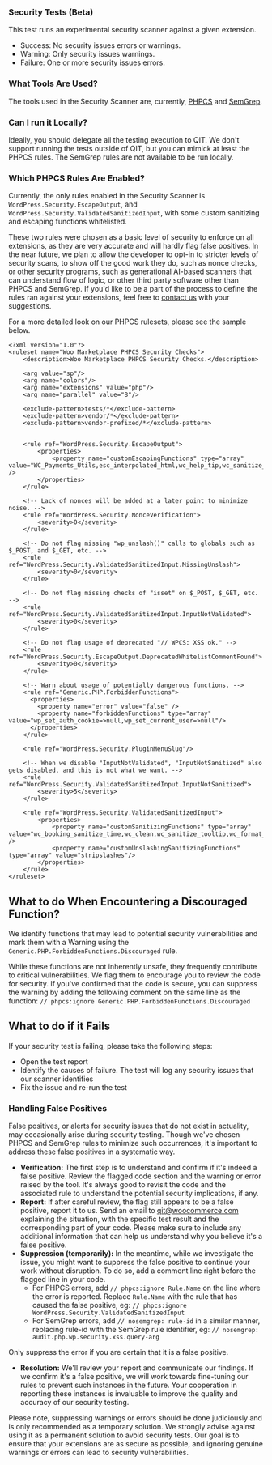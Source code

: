 ### Security Tests (Beta)

This test runs an experimental security scanner against a given extension.

- Success: No security issues errors or warnings.
- Warning: Only security issues warnings.
- Failure: One or more security issues errors.

### What Tools Are Used?
The tools used in the Security Scanner are, currently, [PHPCS](https://github.com/squizlabs/PHP_CodeSniffer) and [SemGrep](https://semgrep.dev/).

### Can I run it Locally?
Ideally, you should delegate all the testing execution to QIT. We don't support running the tests outside of QIT, but you can mimick at least the PHPCS rules. The SemGrep rules are not available to be run locally.

### Which PHPCS Rules Are Enabled?
Currently, the only rules enabled in the Security Scanner is `WordPress.Security.EscapeOutput`, and `WordPress.Security.ValidatedSanitizedInput`, with some custom sanitizing and escaping functions whitelisted.

These two rules were chosen as a basic level of security to enforce on all extensions, as they are very accurate and will hardly flag false positives. In the near future, we plan to allow the developer to opt-in to stricter levels of security scans, to show off the good work they do, such as nonce checks, or other security programs, such as generational AI-based scanners that can understand flow of logic, or other third party software other than PHPCS and SemGrep. If you'd like to be a part of the process to define the rules ran against your extensions, feel free to [contact us](https://woocommerce.github.io/qit-documentation/#/contact-us) with your suggestions. 

For a more detailed look on our PHPCS rulesets, please see the sample below.

```
<?xml version="1.0"?>
<ruleset name="Woo Marketplace PHPCS Security Checks">
    <description>Woo Marketplace PHPCS Security Checks.</description>

    <arg value="sp"/>
    <arg name="colors"/>
    <arg name="extensions" value="php"/>
    <arg name="parallel" value="8"/>
    
    <exclude-pattern>tests/*</exclude-pattern>
    <exclude-pattern>vendor/*</exclude-pattern>
    <exclude-pattern>vendor-prefixed/*</exclude-pattern>


    <rule ref="WordPress.Security.EscapeOutput">
        <properties>
            <property name="customEscapingFunctions" type="array" value="WC_Payments_Utils,esc_interpolated_html,wc_help_tip,wc_sanitize_tooltip,wc_selected,wc_kses_notice,wc_esc_json,wc_query_string_form_fields,wc_make_phone_clickable" />
        </properties>
    </rule>
    
    <!-- Lack of nonces will be added at a later point to minimize noise. -->
    <rule ref="WordPress.Security.NonceVerification">
    	<severity>0</severity>
	</rule>
	
	<!-- Do not flag missing "wp_unslash()" calls to globals such as $_POST, and $_GET, etc. -->
    <rule ref="WordPress.Security.ValidatedSanitizedInput.MissingUnslash">
    	<severity>0</severity>
	</rule>
	
	<!-- Do not flag missing checks of "isset" on $_POST, $_GET, etc. -->
    <rule ref="WordPress.Security.ValidatedSanitizedInput.InputNotValidated">
    	<severity>0</severity>
	</rule>
	
	<!-- Do not flag usage of deprecated "// WPCS: XSS ok." -->
    <rule ref="WordPress.Security.EscapeOutput.DeprecatedWhitelistCommentFound">
    	<severity>0</severity>
	</rule>
	
    <!-- Warn about usage of potentially dangerous functions. -->
    <rule ref="Generic.PHP.ForbiddenFunctions">
      <properties>
        <property name="error" value="false" />
        <property name="forbiddenFunctions" type="array" value="wp_set_auth_cookie=>null,wp_set_current_user=>null"/>
      </properties>
    </rule>
    
    <rule ref="WordPress.Security.PluginMenuSlug"/>
    
	<!-- When we disable "InputNotValidated", "InputNotSanitized" also gets disabled, and this is not what we want. -->
    <rule ref="WordPress.Security.ValidatedSanitizedInput.InputNotSanitized">
    	<severity>5</severity>
	</rule>
	
	<rule ref="WordPress.Security.ValidatedSanitizedInput">	
		<properties>
			<property name="customSanitizingFunctions" type="array" value="wc_booking_sanitize_time,wc_clean,wc_sanitize_tooltip,wc_format_decimal,wc_stock_amount,wc_sanitize_permalink,wc_sanitize_textarea" />
			<property name="customUnslashingSanitizingFunctions" type="array" value="stripslashes"/>
		</properties>
	</rule>
</ruleset>
```

## What to do When Encountering a Discouraged Function?

We identify functions that may lead to potential security vulnerabilities and mark them with a Warning using the `Generic.PHP.ForbiddenFunctions.Discouraged` rule.

While these functions are not inherently unsafe, they frequently contribute to critical vulnerabilities. We flag them to encourage you to review the code for security. If you've confirmed that the code is secure, you can suppress the warning by adding the following comment on the same line as the function: `// phpcs:ignore Generic.PHP.ForbiddenFunctions.Discouraged`

## What to do if it Fails

If your security test is failing, please take the following steps:
- Open the test report
- Identify the causes of failure. The test will log any security issues that our scanner identifies
- Fix the issue and re-run the test

### Handling False Positives

False positives, or alerts for security issues that do not exist in actuality, may occasionally arise during security testing. Though we've chosen PHPCS and SemGrep rules to minimize such occurrences, it's important to address these false positives in a systematic way.

- **Verification:** The first step is to understand and confirm if it's indeed a false positive. Review the flagged code section and the warning or error raised by the tool. It's always good to revisit the code and the associated rule to understand the potential security implications, if any.
- **Report:** If after careful review, the flag still appears to be a false positive, report it to us. Send an email to qit@woocommerce.com explaining the situation, with the specific test result and the corresponding part of your code. Please make sure to include any additional information that can help us understand why you believe it's a false positive.
- **Suppression (temporarily):** In the meantime, while we investigate the issue, you might want to suppress the false positive to continue your work without disruption. To do so, add a comment line right before the flagged line in your code.
    - For PHPCS errors, add `// phpcs:ignore Rule.Name` on the line where the error is reported. Replace `Rule.Name` with the rule that has caused the false positive, eg: `// phpcs:ignore WordPress.Security.ValidatedSanitizedInput`
    - For SemGrep errors, add `// nosemgrep: rule-id` in a similar manner, replacing rule-id with the SemGrep rule identifier, eg: `// nosemgrep: audit.php.wp.security.xss.query-arg`

Only suppress the error if you are certain that it is a false positive.

- **Resolution:** We'll review your report and communicate our findings. If we confirm it's a false positive, we will work towards fine-tuning our rules to prevent such instances in the future. Your cooperation in reporting these instances is invaluable to improve the quality and accuracy of our security testing.

Please note, suppressing warnings or errors should be done judiciously and is only recommended as a temporary solution. We strongly advise against using it as a permanent solution to avoid security tests. Our goal is to ensure that your extensions are as secure as possible, and ignoring genuine warnings or errors can lead to security vulnerabilities.
